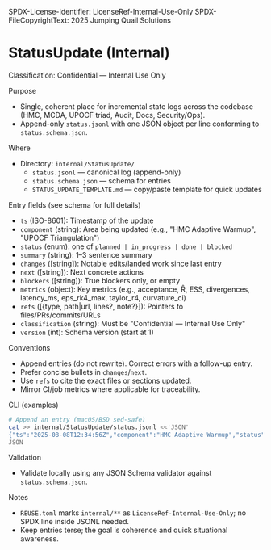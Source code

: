 SPDX-License-Identifier: LicenseRef-Internal-Use-Only
SPDX-FileCopyrightText: 2025 Jumping Quail Solutions

# StatusUpdate (Internal)

Classification: Confidential — Internal Use Only

Purpose
- Single, coherent place for incremental state logs across the codebase (HMC, MCDA, UPOCF triad, Audit, Docs, Security/Ops).
- Append-only `status.jsonl` with one JSON object per line conforming to `status.schema.json`.

Where
- Directory: `internal/StatusUpdate/`
  - `status.jsonl` — canonical log (append-only)
  - `status.schema.json` — schema for entries
  - `STATUS_UPDATE_TEMPLATE.md` — copy/paste template for quick updates

Entry fields (see schema for full details)
- `ts` (ISO-8601): Timestamp of the update
- `component` (string): Area being updated (e.g., "HMC Adaptive Warmup", "UPOCF Triangulation")
- `status` (enum): one of `planned | in_progress | done | blocked`
- `summary` (string): 1–3 sentence summary
- `changes` ([string]): Notable edits/landed work since last entry
- `next` ([string]): Next concrete actions
- `blockers` ([string]): True blockers only, or empty
- `metrics` (object): Key metrics (e.g., acceptance, R̂, ESS, divergences, latency_ms, eps_rk4_max, taylor_r4, curvature_ci)
- `refs` ([{type, path|url, lines?, note?}]): Pointers to files/PRs/commits/URLs
- `classification` (string): Must be "Confidential — Internal Use Only"
- `version` (int): Schema version (start at 1)

Conventions
- Append entries (do not rewrite). Correct errors with a follow-up entry.
- Prefer concise bullets in `changes`/`next`.
- Use `refs` to cite the exact files or sections updated.
- Mirror CI/job metrics where applicable for traceability.

CLI (examples)
```sh
# Append an entry (macOS/BSD sed-safe)
cat >> internal/StatusUpdate/status.jsonl <<'JSON'
{"ts":"2025-08-08T12:34:56Z","component":"HMC Adaptive Warmup","status":"in_progress","summary":"Dual-averaging + diag mass in place; tuning toward target acc.","changes":["Added dual-averaging step size","Added diag mass adaptation","JSONL/CLI wired"],"next":["Sweep (gamma, leap, phase)","Regress acc into 0.7–0.8 band","Add tests (grad check, diagnostics)"],"blockers":[],"metrics":{"acceptance":0.62,"divergences":3},"refs":[{"type":"file","path":"Corpus/qualia/HmcSampler.java","note":"sampleAdaptive"}],"classification":"Confidential — Internal Use Only","version":1}
JSON
```

Validation
- Validate locally using any JSON Schema validator against `status.schema.json`.

Notes
- `REUSE.toml` marks `internal/**` as `LicenseRef-Internal-Use-Only`; no SPDX line inside JSONL needed.
- Keep entries terse; the goal is coherence and quick situational awareness.



